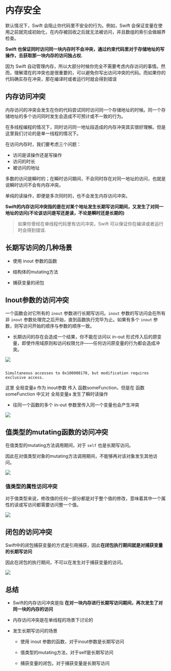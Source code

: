 # 内存安全

默认情况下，Swift 会阻止你代码里不安全的行为。例如，Swift 会保证变量在使用之前就完成初始化，在内存被回收之后就无法被访问，并且数组的索引会做越界检查。

**Swift 也保证同时访问同一块内存时不会冲突，通过约束代码里对于存储地址的写操作，去获取那一块内存的访问独占权.**

因为 Swift 自动管理内存，所以大部分时候你完全不需要考虑内存访问的事情。然而，理解潜在的冲突也是很重要的，可以避免你写出访问冲突的代码。而如果你的代码确实存在冲突，那在编译时或者运行时就会得到错误


## 内存访问冲突

内存访问的冲突会发生在你的代码尝试同时访问同一个存储地址的时候。同一个存储地址的多个访问同时发生会造成不可预计或不一致的行为。

在多线程编程的情况下，同时访问同一地址段造成的内存冲突其实很好理解。但是这里我们讨论的是单一线程的情况下。

在访问内存时，我们要考虑三个问题：

- 访问是读操作还是写操作
- 访问的时长
- 被访问的地址

多数的访问是瞬时的；在瞬时访问期间，不会同时存在对同一地址的访问，也就是说瞬时访问不会有内存冲突。

单纯的读操作，即便是多次同时的，也不会发生内存访问冲突。

**Swift的内存访问冲突指的是在对某个地址发生长期写访问期间，又发生了对同一地址的访问(不论该访问是写还是读，不论是瞬时还是长期的)**

> 如果你曾经在单线程代码里有访问冲突，Swift 可以保证你在编译或者运行时会得到错误.


## 长期写访问的几种场景

- 使用 inout 参数的函数

- 结构体的mutating方法

- 捕获变量的闭包


## Inout参数的访问冲突

一个函数会对它所有的 `inout` 参数进行长期写访问。`inout` 参数的写访问会在所有非 `inout` 参数处理完之后开始，直到函数执行完毕为止。如果有多个 `inout` 参数，则写访问开始的顺序与参数的顺序一致。

- 长期访问的存在会造成一个结果，你不能在访问以 in-out 形式传入后的原变量，即使作用域原则和访问权限允许——任何访问原变量的行为都会造成冲突。

![](https://pic.existorlive.cn/%E6%88%AA%E5%B1%8F2021-02-03%20%E4%B8%8B%E5%8D%881.59.14.png)

```

Simultaneous accesses to 0x100008170, but modification requires exclusive access.

```

这里 全局变量a 作为 inout参数 传入 函数someFunction，但是在 函数someFunction 中又对 全局变量a 发生了瞬时读操作


- 往同一个函数的多个 in-out 参数里传入同一个变量也会产生冲突

![](https://pic.existorlive.cn/%E6%88%AA%E5%B1%8F2021-02-03%20%E4%B8%8B%E5%8D%882.15.11.png)

## 值类型的mutating函数的访问冲突

在值类型的mutating方法调用期间，对于 `self` 也是长期写访问。

因此在对值类型对象的mutating方法调用期间，不能够再对该对象发生其他访问。

![](https://pic.existorlive.cn/%E6%88%AA%E5%B1%8F2021-02-03%20%E4%B8%8B%E5%8D%882.27.06.png)


### 值类型的属性访问冲突

对于值类型来说，修改值的任何一部分都是对于整个值的修改，意味着其中一个属性的读或写访问都需要访问整一个值。

![](https://pic.existorlive.cn/%E6%88%AA%E5%B1%8F2021-02-03%20%E4%B8%8B%E5%8D%882.35.52.png)


## 闭包的访问冲突

Swift中的闭包捕获变量的方式是引用捕获，因此**在闭包执行期间就是对捕获变量的长期写访问**

因此在闭包的执行期间，不可以在发生对于捕获变量的访问。

![](https://pic.existorlive.cn/%E6%88%AA%E5%B1%8F2021-02-03%20%E4%B8%8B%E5%8D%882.39.34.png)


## 总结

- Swift的内存访问冲突是指 **在对一块内存进行长期写访问期间，再次发生了对同一块的内存的访问**

- 内存访问冲突是在单线程的场景下讨论的 


- 发生长期写访问的场景

   - 使用 inout 参数的函数，对于inout参数是长期写访问

   - 值类型的mutating方法，对于self是长期写访问

   - 捕获变量的闭包，对于捕获变量是长期写访问



